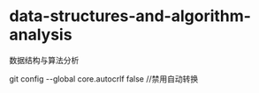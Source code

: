 # data-structures-and-algorithm-analysis
数据结构与算法分析

git config --global core.autocrlf false  //禁用自动转换
